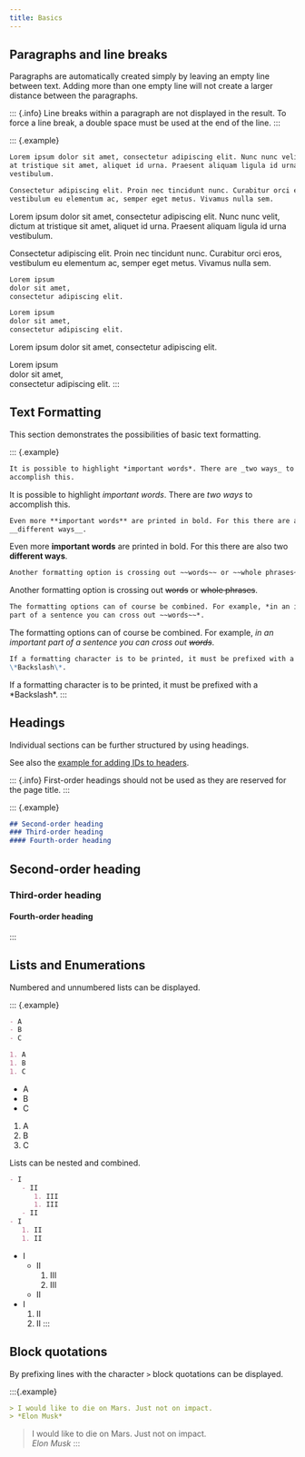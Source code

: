 ```yaml
---
title: Basics
---
```


## Paragraphs and line breaks

Paragraphs are automatically created simply by leaving an empty line between
text. Adding more than one empty line will not create a larger distance between
the paragraphs.

::: {.info}
Line breaks within a paragraph are not displayed in the result. To force a line
break, a double space must be used at the end of the line.
:::

::: {.example}
```markdown
Lorem ipsum dolor sit amet, consectetur adipiscing elit. Nunc nunc velit, dictum
at tristique sit amet, aliquet id urna. Praesent aliquam ligula id urna
vestibulum.

Consectetur adipiscing elit. Proin nec tincidunt nunc. Curabitur orci eros,
vestibulum eu elementum ac, semper eget metus. Vivamus nulla sem.
```

Lorem ipsum dolor sit amet, consectetur adipiscing elit. Nunc nunc velit, dictum
at tristique sit amet, aliquet id urna. Praesent aliquam ligula id urna
vestibulum.

Consectetur adipiscing elit. Proin nec tincidunt nunc. Curabitur orci eros,
vestibulum eu elementum ac, semper eget metus. Vivamus nulla sem.

```markdown
Lorem ipsum
dolor sit amet,
consectetur adipiscing elit.

Lorem ipsum  
dolor sit amet,  
consectetur adipiscing elit.
```

Lorem ipsum
dolor sit amet,
consectetur adipiscing elit.

Lorem ipsum  
dolor sit amet,  
consectetur adipiscing elit.
:::

## Text Formatting

This section demonstrates the possibilities of basic text formatting.

::: {.example}
```markdown
It is possible to highlight *important words*. There are _two ways_ to
accomplish this.
```

It is possible to highlight *important words*. There are _two ways_ to
accomplish this.

```markdown
Even more **important words** are printed in bold. For this there are also two
__different ways__.
```

Even more **important words** are printed in bold. For this there are also two
__different ways__.

```markdown
Another formatting option is crossing out ~~words~~ or ~~whole phrases~~.
```

Another formatting option is crossing out ~~words~~ or ~~whole phrases~~.

```markdown
The formatting options can of course be combined. For example, *in an important
part of a sentence you can cross out ~~words~~*.
```

The formatting options can of course be combined. For example, *in an important
part of a sentence you can cross out ~~words~~*.

```markdown
If a formatting character is to be printed, it must be prefixed with a
\*Backslash\*.
```

If a formatting character is to be printed, it must be prefixed with a
\*Backslash\*.
:::

## Headings

Individual sections can be further structured by using headings.

See also the [example for adding IDs to
headers](/section/02-elements/02-links/01-internal#heading-example).

::: {.info}
First-order headings should not be used as they are reserved for the page title.
:::

::: {.example}
```markdown
## Second-order heading
### Third-order heading
#### Fourth-order heading
```

## Second-order heading
### Third-order heading
#### Fourth-order heading
:::

## Lists and Enumerations

Numbered and unnumbered lists can be displayed.

::: {.example}
```markdown
- A
- B
- C

1. A
1. B
1. C
```

- A
- B
- C

1. A
2. B
3. C

Lists can be nested and combined.

```markdown
- I
   - II
      1. III
      1. III
   - II
- I
   1. II
   1. II
```

- I
   - II
      1. III
      1. III
   - II
- I
   1. II
   1. II
:::

## Block quotations

By prefixing lines with the character `>` block quotations can be displayed.

:::{.example}
```markdown
> I would like to die on Mars. Just not on impact.  
> *Elon Musk*
```

> I would like to die on Mars. Just not on impact.  
> *Elon Musk*
:::
